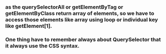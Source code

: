 ### as the querySelectorAll or getElementByTag or getElementByClass return array of elements, so we have to access those elements like array using loop or individual key like getElement[1].


### One thing have to remember always about QuerySelector that it always use the CSS syntax.

